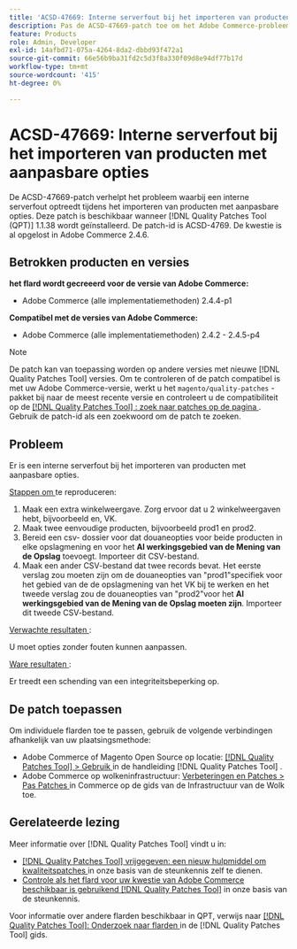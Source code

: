 ```yaml
---
title: 'ACSD-47669: Interne serverfout bij het importeren van producten met aanpasbare opties'
description: Pas de ACSD-47669-patch toe om het Adobe Commerce-probleem op te lossen waarbij een interne serverfout optreedt tijdens het importeren van producten met aanpasbare opties.
feature: Products
role: Admin, Developer
exl-id: 14afbd71-075a-4264-8da2-dbbd93f472a1
source-git-commit: 66e56b9ba31fd2c5d3f8a330f09d8e94df77b17d
workflow-type: tm+mt
source-wordcount: '415'
ht-degree: 0%

---
```


# ACSD-47669: Interne serverfout bij het importeren van producten met aanpasbare opties

De ACSD-47669-patch verhelpt het probleem waarbij een interne serverfout optreedt tijdens het importeren van producten met aanpasbare opties. Deze patch is beschikbaar wanneer [!DNL Quality Patches Tool (QPT)] 1.1.38 wordt geïnstalleerd. De patch-id is ACSD-4769. De kwestie is al opgelost in Adobe Commerce 2.4.6.

## Betrokken producten en versies

**het flard wordt gecreeerd voor de versie van Adobe Commerce:**

* Adobe Commerce (alle implementatiemethoden) 2.4.4-p1

**Compatibel met de versies van Adobe Commerce:**

* Adobe Commerce (alle implementatiemethoden) 2.4.2 - 2.4.5-p4

>[!NOTE]
>
>De patch kan van toepassing worden op andere versies met nieuwe [!DNL Quality Patches Tool] versies. Om te controleren of de patch compatibel is met uw Adobe Commerce-versie, werkt u het `magento/quality-patches` -pakket bij naar de meest recente versie en controleert u de compatibiliteit op de [[!DNL Quality Patches Tool] : zoek naar patches op de pagina ](https://experienceleague.adobe.com/tools/commerce-quality-patches/index.html?lang=nl-NL) . Gebruik de patch-id als een zoekwoord om de patch te zoeken.

## Probleem

Er is een interne serverfout bij het importeren van producten met aanpasbare opties.

<u> Stappen om </u> te reproduceren:

1. Maak een extra winkelweergave. Zorg ervoor dat u 2 winkelweergaven hebt, bijvoorbeeld en, VK.
1. Maak twee eenvoudige producten, bijvoorbeeld prod1 en prod2.
1. Bereid een csv- dossier voor dat douaneopties voor beide producten in elke opslagmening en voor het **Al werkingsgebied van de Mening van de Opslag** toevoegt. Importeer dit CSV-bestand.
1. Maak een ander CSV-bestand dat twee records bevat. Het eerste verslag zou moeten zijn om de douaneopties van &quot;prod1&quot;specifiek voor het gebied van de de opslagmening van het VK bij te werken en het tweede verslag zou de douaneopties van &quot;prod2&quot;voor het **Al werkingsgebied van de Mening van de Opslag moeten zijn**. Importeer dit tweede CSV-bestand.

<u> Verwachte resultaten </u>:

U moet opties zonder fouten kunnen aanpassen.

<u> Ware resultaten </u>:

Er treedt een schending van een integriteitsbeperking op.

## De patch toepassen

Om individuele flarden toe te passen, gebruik de volgende verbindingen afhankelijk van uw plaatsingsmethode:

* Adobe Commerce of Magento Open Source op locatie: [[!DNL Quality Patches Tool]  > Gebruik ](https://experienceleague.adobe.com/docs/commerce-operations/tools/quality-patches-tool/usage.html?lang=nl-NL) in de handleiding [!DNL Quality Patches Tool] .
* Adobe Commerce op wolkeninfrastructuur: [ Verbeteringen en Patches > Pas Patches ](https://experienceleague.adobe.com/docs/commerce-cloud-service/user-guide/develop/upgrade/apply-patches.html?lang=nl-NL) in Commerce op de gids van de Infrastructuur van de Wolk toe.

## Gerelateerde lezing

Meer informatie over [!DNL Quality Patches Tool] vindt u in:

* [[!DNL Quality Patches Tool]  vrijgegeven: een nieuw hulpmiddel om kwaliteitspatches ](/help/announcements/adobe-commerce-announcements/magento-quality-patches-released-new-tool-to-self-serve-quality-patches.md) in onze basis van de steunkennis zelf te dienen.
* [ Controle als het flard voor uw kwestie van Adobe Commerce beschikbaar is gebruikend  [!DNL Quality Patches Tool]](/help/support-tools/patches-available-in-qpt-tool/check-patch-for-magento-issue-with-magento-quality-patches.md) in onze basis van de steunkennis.

Voor informatie over andere flarden beschikbaar in QPT, verwijs naar [[!DNL Quality Patches Tool]: Onderzoek naar flarden ](https://experienceleague.adobe.com/tools/commerce-quality-patches/index.html?lang=nl-NL) in de [!DNL Quality Patches Tool] gids.
